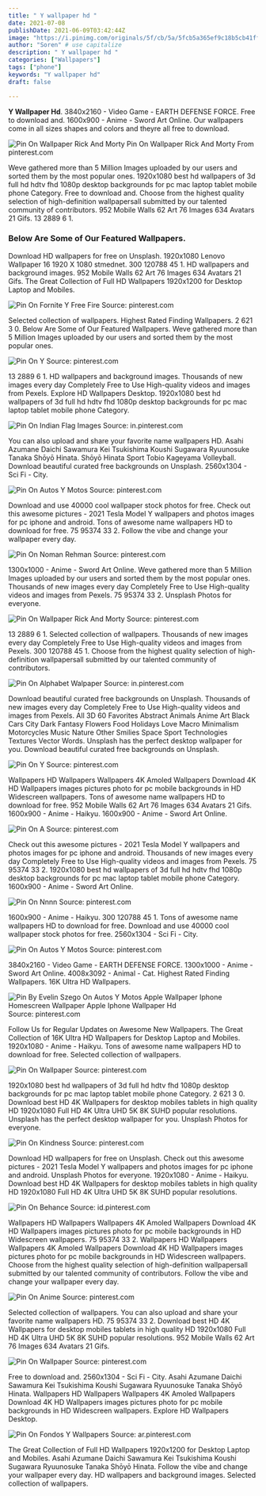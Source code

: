 ```yaml
---
title: " Y wallpaper hd "
date: 2021-07-08
publishDate: 2021-06-09T03:42:44Z
image: "https://i.pinimg.com/originals/5f/cb/5a/5fcb5a365ef9c18b5cb41ffd953535a6.jpg"
author: "Soren" # use capitalize
description: " Y wallpaper hd "
categories: ["Wallpapers"]
tags: ["phone"]
keywords: "Y wallpaper hd"
draft: false

---
```



**Y Wallpaper Hd**. 3840x2160 - Video Game - EARTH DEFENSE FORCE. Free to download and. 1600x900 - Anime - Sword Art Online. Our wallpapers come in all sizes shapes and colors and theyre all free to download.

![Pin On Wallpaper Rick And Morty](https://i.pinimg.com/564x/a9/e2/c4/a9e2c4f3330d1d994f37de37669546ef.jpg "Pin On Wallpaper Rick And Morty")
Pin On Wallpaper Rick And Morty From pinterest.com


Weve gathered more than 5 Million Images uploaded by our users and sorted them by the most popular ones. 1920x1080 best hd wallpapers of 3d full hd hdtv fhd 1080p desktop backgrounds for pc mac laptop tablet mobile phone Category. Free to download and. Choose from the highest quality selection of high-definition wallpapersall submitted by our talented community of contributors. 952 Mobile Walls 62 Art 76 Images 634 Avatars 21 Gifs. 13 2889 6 1.

### Below Are Some of Our Featured Wallpapers.

Download HD wallpapers for free on Unsplash. 1920x1080 Lenovo Wallpaper 16 1920 X 1080 stmednet. 300 120788 45 1. HD wallpapers and background images. 952 Mobile Walls 62 Art 76 Images 634 Avatars 21 Gifs. The Great Collection of Full HD Wallpapers 1920x1200 for Desktop Laptop and Mobiles.


![Pin On Fornite Y Free Fire](https://i.pinimg.com/originals/26/d4/9b/26d49b70c6f73c98a3593f76dc178011.jpg "Pin On Fornite Y Free Fire")
Source: pinterest.com

Selected collection of wallpapers. Highest Rated Finding Wallpapers. 2 621 3 0. Below Are Some of Our Featured Wallpapers. Weve gathered more than 5 Million Images uploaded by our users and sorted them by the most popular ones.

![Pin On Y](https://i.pinimg.com/originals/a9/d7/65/a9d765c894a1bfedc31d280df62d528c.jpg "Pin On Y")
Source: pinterest.com

13 2889 6 1. HD wallpapers and background images. Thousands of new images every day Completely Free to Use High-quality videos and images from Pexels. Explore HD Wallpapers Desktop. 1920x1080 best hd wallpapers of 3d full hd hdtv fhd 1080p desktop backgrounds for pc mac laptop tablet mobile phone Category.

![Pin On Indian Flag Images](https://i.pinimg.com/originals/51/17/ce/5117ceb01e23e10066dd3cae5eb445d1.jpg "Pin On Indian Flag Images")
Source: in.pinterest.com

You can also upload and share your favorite name wallpapers HD. Asahi Azumane Daichi Sawamura Kei Tsukishima Koushi Sugawara Ryuunosuke Tanaka Shōyō Hinata. Shōyō Hinata Sport Tobio Kageyama Volleyball. Download beautiful curated free backgrounds on Unsplash. 2560x1304 - Sci Fi - City.

![Pin On Autos Y Motos](https://i.pinimg.com/originals/ab/93/d8/ab93d8a520224f7984f039f796f5c902.jpg "Pin On Autos Y Motos")
Source: pinterest.com

Download and use 40000 cool wallpaper stock photos for free. Check out this awesome pictures - 2021 Tesla Model Y wallpapers and photos images for pc iphone and android. Tons of awesome name wallpapers HD to download for free. 75 95374 33 2. Follow the vibe and change your wallpaper every day.

![Pin On Noman Rehman](https://i.pinimg.com/originals/1e/58/5e/1e585e89636dd6dcf8e567fcca979b6f.jpg "Pin On Noman Rehman")
Source: pinterest.com

1300x1000 - Anime - Sword Art Online. Weve gathered more than 5 Million Images uploaded by our users and sorted them by the most popular ones. Thousands of new images every day Completely Free to Use High-quality videos and images from Pexels. 75 95374 33 2. Unsplash Photos for everyone.

![Pin On Wallpaper Rick And Morty](https://i.pinimg.com/564x/a9/e2/c4/a9e2c4f3330d1d994f37de37669546ef.jpg "Pin On Wallpaper Rick And Morty")
Source: pinterest.com

13 2889 6 1. Selected collection of wallpapers. Thousands of new images every day Completely Free to Use High-quality videos and images from Pexels. 300 120788 45 1. Choose from the highest quality selection of high-definition wallpapersall submitted by our talented community of contributors.

![Pin On Alphabet Walpaper](https://i.pinimg.com/736x/e7/4a/ab/e74aabf1fd8f069c36850943bf40122e.jpg "Pin On Alphabet Walpaper")
Source: in.pinterest.com

Download beautiful curated free backgrounds on Unsplash. Thousands of new images every day Completely Free to Use High-quality videos and images from Pexels. All 3D 60 Favorites Abstract Animals Anime Art Black Cars City Dark Fantasy Flowers Food Holidays Love Macro Minimalism Motorcycles Music Nature Other Smilies Space Sport Technologies Textures Vector Words. Unsplash has the perfect desktop wallpaper for you. Download beautiful curated free backgrounds on Unsplash.

![Pin On Y](https://i.pinimg.com/originals/0c/19/10/0c1910abaee1f1f50140f231fa1693b5.jpg "Pin On Y")
Source: pinterest.com

Wallpapers HD Wallpapers Wallpapers 4K Amoled Wallpapers Download 4K HD Wallpapers images pictures photo for pc mobile backgrounds in HD Widescreen wallpapers. Tons of awesome name wallpapers HD to download for free. 952 Mobile Walls 62 Art 76 Images 634 Avatars 21 Gifs. 1600x900 - Anime - Haikyu. 1600x900 - Anime - Sword Art Online.

![Pin On A](https://i.pinimg.com/736x/0d/ab/ff/0dabff9f9c0fc46d1c27abb017f53b8b.jpg "Pin On A")
Source: pinterest.com

Check out this awesome pictures - 2021 Tesla Model Y wallpapers and photos images for pc iphone and android. Thousands of new images every day Completely Free to Use High-quality videos and images from Pexels. 75 95374 33 2. 1920x1080 best hd wallpapers of 3d full hd hdtv fhd 1080p desktop backgrounds for pc mac laptop tablet mobile phone Category. 1600x900 - Anime - Sword Art Online.

![Pin On Nnnn](https://i.pinimg.com/originals/68/2d/19/682d1963591065cadcc5a3112c0abf10.jpg "Pin On Nnnn")
Source: pinterest.com

1600x900 - Anime - Haikyu. 300 120788 45 1. Tons of awesome name wallpapers HD to download for free. Download and use 40000 cool wallpaper stock photos for free. 2560x1304 - Sci Fi - City.

![Pin On Autos Y Motos](https://i.pinimg.com/originals/d2/9c/b0/d29cb0b26e72c45060f160bd560d410e.jpg "Pin On Autos Y Motos")
Source: pinterest.com

3840x2160 - Video Game - EARTH DEFENSE FORCE. 1300x1000 - Anime - Sword Art Online. 4008x3092 - Animal - Cat. Highest Rated Finding Wallpapers. 16K Ultra HD Wallpapers.

![Pin By Evelin Szego On Autos Y Motos Apple Wallpaper Iphone Homescreen Wallpaper Apple Iphone Wallpaper Hd](https://i.pinimg.com/736x/ed/8c/2d/ed8c2d59d0414abc0c6569598f2296de.jpg "Pin By Evelin Szego On Autos Y Motos Apple Wallpaper Iphone Homescreen Wallpaper Apple Iphone Wallpaper Hd")
Source: pinterest.com

Follow Us for Regular Updates on Awesome New Wallpapers. The Great Collection of 16K Ultra HD Wallpapers for Desktop Laptop and Mobiles. 1920x1080 - Anime - Haikyu. Tons of awesome name wallpapers HD to download for free. Selected collection of wallpapers.

![Pin On Wallpaper](https://i.pinimg.com/originals/c2/7c/81/c27c812096d51087161b28569718fcea.jpg "Pin On Wallpaper")
Source: pinterest.com

1920x1080 best hd wallpapers of 3d full hd hdtv fhd 1080p desktop backgrounds for pc mac laptop tablet mobile phone Category. 2 621 3 0. Download best HD 4K Wallpapers for desktop mobiles tablets in high quality HD 1920x1080 Full HD 4K Ultra UHD 5K 8K SUHD popular resolutions. Unsplash has the perfect desktop wallpaper for you. Unsplash Photos for everyone.

![Pin On Kindness](https://i.pinimg.com/originals/f5/31/d1/f531d1a70dc74441411756003a602ebd.jpg "Pin On Kindness")
Source: pinterest.com

Download HD wallpapers for free on Unsplash. Check out this awesome pictures - 2021 Tesla Model Y wallpapers and photos images for pc iphone and android. Unsplash Photos for everyone. 1920x1080 - Anime - Haikyu. Download best HD 4K Wallpapers for desktop mobiles tablets in high quality HD 1920x1080 Full HD 4K Ultra UHD 5K 8K SUHD popular resolutions.

![Pin On Behance](https://i.pinimg.com/originals/6f/b5/d0/6fb5d0d72014503321784513600fd93a.jpg "Pin On Behance")
Source: id.pinterest.com

Wallpapers HD Wallpapers Wallpapers 4K Amoled Wallpapers Download 4K HD Wallpapers images pictures photo for pc mobile backgrounds in HD Widescreen wallpapers. 75 95374 33 2. Wallpapers HD Wallpapers Wallpapers 4K Amoled Wallpapers Download 4K HD Wallpapers images pictures photo for pc mobile backgrounds in HD Widescreen wallpapers. Choose from the highest quality selection of high-definition wallpapersall submitted by our talented community of contributors. Follow the vibe and change your wallpaper every day.

![Pin On Anime](https://i.pinimg.com/474x/ef/e8/b5/efe8b533bee616fe6d7846bbcf0a0a3e.jpg "Pin On Anime")
Source: pinterest.com

Selected collection of wallpapers. You can also upload and share your favorite name wallpapers HD. 75 95374 33 2. Download best HD 4K Wallpapers for desktop mobiles tablets in high quality HD 1920x1080 Full HD 4K Ultra UHD 5K 8K SUHD popular resolutions. 952 Mobile Walls 62 Art 76 Images 634 Avatars 21 Gifs.

![Pin On Wallpaper](https://i.pinimg.com/originals/22/a7/ed/22a7ed664eb243550f103c2be29acb69.jpg "Pin On Wallpaper")
Source: pinterest.com

Free to download and. 2560x1304 - Sci Fi - City. Asahi Azumane Daichi Sawamura Kei Tsukishima Koushi Sugawara Ryuunosuke Tanaka Shōyō Hinata. Wallpapers HD Wallpapers Wallpapers 4K Amoled Wallpapers Download 4K HD Wallpapers images pictures photo for pc mobile backgrounds in HD Widescreen wallpapers. Explore HD Wallpapers Desktop.

![Pin On Fondos Y Wallpapers](https://i.pinimg.com/originals/5f/cb/5a/5fcb5a365ef9c18b5cb41ffd953535a6.jpg "Pin On Fondos Y Wallpapers")
Source: ar.pinterest.com

The Great Collection of Full HD Wallpapers 1920x1200 for Desktop Laptop and Mobiles. Asahi Azumane Daichi Sawamura Kei Tsukishima Koushi Sugawara Ryuunosuke Tanaka Shōyō Hinata. Follow the vibe and change your wallpaper every day. HD wallpapers and background images. Selected collection of wallpapers.

